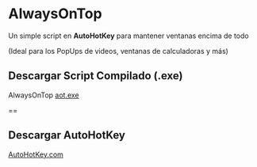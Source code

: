 # AlwaysOnTop
Un simple script en **AutoHotKey** para mantener ventanas encima de todo

(Ideal para los PopUps de videos, ventanas de calculadoras y más)

## Descargar Script Compilado (**.exe**)
AlwaysOnTop [aot.exe](/app/aot.exe)

==

## Descargar AutoHotKey
[AutoHotKey.com](https://www.autohotkey.com)
